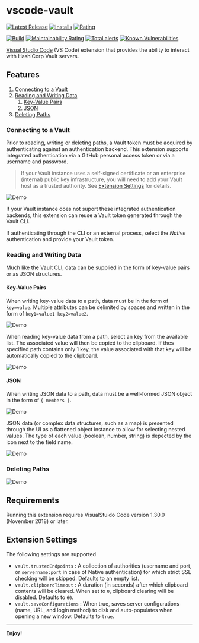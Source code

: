 # vscode-vault

[![Latest Release](https://vsmarketplacebadge.apphb.com/version-short/owenfarrell.vscode-vault.svg)](https://marketplace.visualstudio.com/items?itemName=owenfarrell.vscode-vault)
[![Installs](https://vsmarketplacebadge.apphb.com/installs/owenfarrell.vscode-vault.svg)](https://marketplace.visualstudio.com/items?itemName=owenfarrell.vscode-vault)
[![Rating](https://vsmarketplacebadge.apphb.com/rating-short/owenfarrell.vscode-vault.svg)](https://marketplace.visualstudio.com/items?itemName=owenfarrell.vscode-vault#review-details)

[![Build](https://github.com/owenfarrell/vscode-vault/workflows/Build/badge.svg?event=push)](https://github.com/owenfarrell/vscode-vault/actions?query=workflow%3ABuild+event%3Apush)
[![Maintainability Rating](https://sonarcloud.io/api/project_badges/measure?project=owenfarrell_vscode-vault&metric=sqale_rating)](https://sonarcloud.io/dashboard?id=owenfarrell_vscode-vault)
[![Total alerts](https://img.shields.io/lgtm/alerts/g/owenfarrell/vscode-vault.svg?logo=lgtm&logoWidth=18)](https://lgtm.com/projects/g/owenfarrell/vscode-vault/alerts/)
[![Known Vulnerabilities](https://snyk.io/test/github/owenfarrell/vscode-vault/badge.svg)](https://snyk.io/test/github/owenfarrell/vscode-vault)

[Visual Studio Code](https://code.visualstudio.com/) (VS Code) extension that provides the ability to interact with HashiCorp Vault servers.

## Features

1. [Connecting to a Vault](#connecting-to-a-vault)
2. [Reading and Writing Data](#reading-and-writing-data)
    1. [Key-Value Pairs](#key-value-pairs)
    2. [JSON](#json)
4. [Deleting Paths](#deleting-paths)

### Connecting to a Vault

Prior to reading, writing or deleting paths, a Vault token must be acquired by authenticating against an authentication backend. This extension supports integrated authentication via a GitHub personal access token or via a username and password.

> If your Vault instance uses a self-signed certificate or an enterprise (internal) public key infrastructure, you will need to add your Vault host as a trusted authority.
> See [Extension Settings](#extension-settings) for details.

![Demo](demo/connect.gif)

If your Vault instance does not suport these integrated authentication backends, this extension can reuse a Vault token generated through the Vault CLI.

If authenticating through the CLI or an external process, select the *Native* authentication and provide your Vault token.

### Reading and Writing Data

Much like the Vault CLI, data can be supplied in the form of key-value pairs or as JSON structures.

#### Key-Value Pairs

When writing key-value data to a path, data must be in the form of `key=value`. Multiple attributes can be delimited by spaces and written in the form of `key1=value1 key2=value2`.

![Demo](demo/write-keyvalue.gif)

When reading key-value data from a path, select an key from the available list. The associated value will then be copied to the clipboard. If thes specified path contains only 1 key, the value associated with that key will be automatically copied to the clipboard.

![Demo](demo/read-keyvalue.gif)

#### JSON

When writing JSON data to a path, data must be a well-formed JSON object in the form of `{ members }`.

![Demo](demo/write-json.gif)

JSON data (or complex data structures, such as a map) is presented through the UI as a flattened object instance to allow for selecting nested values. The type of each value (boolean, number, string) is depected by the icon next to the field name.

![Demo](demo/read-json.gif)

### Deleting Paths

![Demo](demo/delete.gif)

## Requirements

Running this extension requires VisualStuido Code version 1.30.0 (November 2018) or later.

## Extension Settings

The following settings are supported

* `vault.trustedEndpoints` : A collection of authorities (username and port, or `servername:port` in case of Native authentication) for which strict SSL checking will be skipped. Defaults to an empty list.
* `vault.clipboardTimeout` : A duration (in seconds) after which clipboard contents will be cleared. When set to `0`, clipboard clearing will be disabled. Defaults to `60`.
* `vault.saveConfigurations` : When true, saves server configurations (name, URL, and login method) to disk and auto-populates when opening a new window. Defaults to `true`.

-----------------------------------------------------------------------------------------------------------

**Enjoy!**
